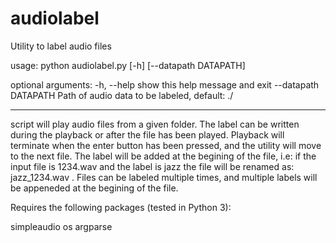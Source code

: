 # audiolabel
Utility to label audio files

usage: python audiolabel.py [-h] [--datapath DATAPATH]

optional arguments:
  -h, --help           show this help message and exit
  --datapath DATAPATH  Path of audio data to be labeled, default: ./
  
  
  ---------------
  
  script will play audio files from a given folder. The label can be written during the playback or after the file has been played. Playback will terminate when the enter button has been pressed, and the utility will move to the next file. The label will be added at the begining of the file, i.e: if the input file is 1234.wav and the label is jazz the file will be renamed as: jazz_1234.wav . Files can be labeled multiple times, and multiple labels will be appeneded at the begining of the file. 
  
Requires the following packages (tested in Python 3):
  
simpleaudio
os
argparse
